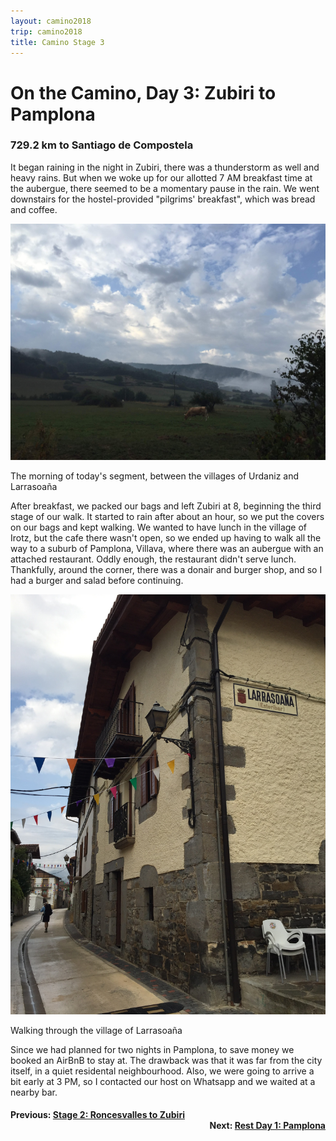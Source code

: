 ```yaml
---
layout: camino2018
trip: camino2018
title: Camino Stage 3
---
```


# On the Camino, Day 3: Zubiri to Pamplona

### 729.2 km to Santiago de Compostela

It began raining in the night in Zubiri, there was a thunderstorm as well and heavy rains. But when we woke up for our allotted 7 AM breakfast time at the aubergue, there seemed to be a momentary pause in the rain. We went downstairs for the hostel-provided "pilgrims' breakfast", which was bread and coffee.

<img src="/assets/images/spain2018/20180905-urdaniz.JPG">
<p class="caption">The morning of today's segment, between the villages of Urdaniz and Larrasoa&ntilde;a</p>

After breakfast, we packed our bags and left Zubiri at 8, beginning the third stage of our walk. It started to rain after about an hour, so we put the covers on our bags and kept walking. We wanted to have lunch in the village of Irotz, but the cafe there wasn't open, so we ended up having to walk all the way to a suburb of Pamplona, Villava, where there was an aubergue with an attached restaurant. Oddly enough, the restaurant didn't serve lunch. Thankfully, around the corner, there was a donair and burger shop, and so I had a burger and salad before continuing.

<img src="/assets/images/spain2018/20180905-larrasoana.JPG">
<p class="caption">Walking through the village of Larrasoa&ntilde;a</p>

Since we had planned for two nights in Pamplona, to save money we booked an AirBnB to stay at. The drawback was that it was far from the city itself, in a quiet residental neighbourhood. Also, we were going to arrive a bit early at 3 PM, so I contacted our host on Whatsapp and we waited at a nearby bar.

<h4><div style="text-align: left; margin-bottom: -20px">Previous: <a href="/2018/09/04/camino2.html">Stage 2: Roncesvalles to Zubiri</a></div></h4>
<h4><div style="text-align: right;">Next: <a href="/2018/09/06/camino3.html">Rest Day 1: Pamplona</a></div></h4>
